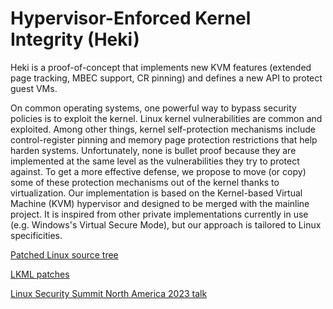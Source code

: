 # Hypervisor-Enforced Kernel Integrity (Heki)

Heki is a proof-of-concept that implements new KVM features (extended page tracking, MBEC support, CR pinning) and defines a new API to protect guest VMs.

On common operating systems, one powerful way to bypass security policies is to exploit the kernel. Linux kernel vulnerabilities are common and exploited. Among other things, kernel self-protection mechanisms include control-register pinning and memory page protection restrictions that help harden systems. Unfortunately, none is bullet proof because they are implemented at the same level as the vulnerabilities they try to protect against. To get a more effective defense, we propose to move (or copy) some of these protection mechanisms out of the kernel thanks to virtualization. Our implementation is based on the Kernel-based Virtual Machine (KVM) hypervisor and designed to be merged with the mainline project. It is inspired from other private implementations currently in use (e.g. Windows's Virtual Secure Mode), but our approach is tailored to Linux specificities.

[Patched Linux source tree](https://github.com/heki-linux/linux/commits/heki-v1)

[LKML patches](https://lore.kernel.org/all/20230505152046.6575-1-mic@digikod.net/)

[Linux Security Summit North America 2023 talk](https://sched.co/1K7bR)
